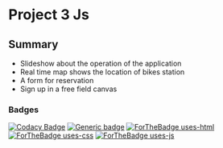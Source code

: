 # Project 3 Js

## Summary 

+   Slideshow about the operation of the application
+   Real time map shows the location of bikes station
+   A form for reservation 
+   Sign up in a free field canvas

### Badges 

[![Codacy Badge](https://api.codacy.com/project/badge/Grade/8f5111a7003f461196cad9f29b50bde5)](https://www.codacy.com/app/Matthias-Geslin/Project_3_Js?utm_source=github.com&amp;utm_medium=referral&amp;utm_content=Matthias-Geslin/Project_3_Js&amp;utm_campaign=Badge_Grade)
[![Generic badge](https://img.shields.io/github/last-commit/Matthias-Geslin/Matthias-Geslin.svg?label=Last+Commit)](https://github.com/Matthias-Geslin/Project_3_Js/commits/master)
[![ForTheBadge uses-html](http://ForTheBadge.com/images/badges/uses-html.svg)](http://ForTheBadge.com)
[![ForTheBadge uses-css](http://ForTheBadge.com/images/badges/uses-css.svg)](http://ForTheBadge.com)
[![ForTheBadge uses-js](http://ForTheBadge.com/images/badges/uses-js.svg)](http://ForTheBadge.com)
